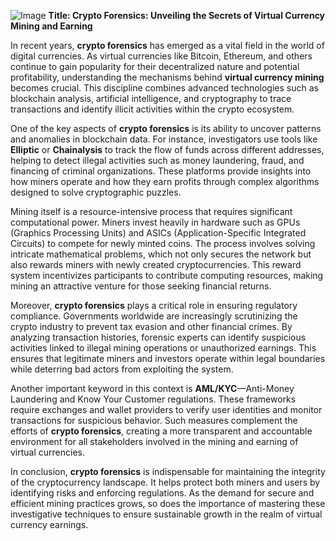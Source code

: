 
![Image](https://github.com/user-attachments/assets/31692037-0104-4703-abd1-696b6a7dd41b)
**Title: Crypto Forensics: Unveiling the Secrets of Virtual Currency Mining and Earning**

In recent years, **crypto forensics** has emerged as a vital field in the world of digital currencies. As virtual currencies like Bitcoin, Ethereum, and others continue to gain popularity for their decentralized nature and potential profitability, understanding the mechanisms behind **virtual currency mining** becomes crucial. This discipline combines advanced technologies such as blockchain analysis, artificial intelligence, and cryptography to trace transactions and identify illicit activities within the crypto ecosystem.

One of the key aspects of **crypto forensics** is its ability to uncover patterns and anomalies in blockchain data. For instance, investigators use tools like **Elliptic** or **Chainalysis** to track the flow of funds across different addresses, helping to detect illegal activities such as money laundering, fraud, and financing of criminal organizations. These platforms provide insights into how miners operate and how they earn profits through complex algorithms designed to solve cryptographic puzzles.

Mining itself is a resource-intensive process that requires significant computational power. Miners invest heavily in hardware such as GPUs (Graphics Processing Units) and ASICs (Application-Specific Integrated Circuits) to compete for newly minted coins. The process involves solving intricate mathematical problems, which not only secures the network but also rewards miners with newly created cryptocurrencies. This reward system incentivizes participants to contribute computing resources, making mining an attractive venture for those seeking financial returns.

Moreover, **crypto forensics** plays a critical role in ensuring regulatory compliance. Governments worldwide are increasingly scrutinizing the crypto industry to prevent tax evasion and other financial crimes. By analyzing transaction histories, forensic experts can identify suspicious activities linked to illegal mining operations or unauthorized earnings. This ensures that legitimate miners and investors operate within legal boundaries while deterring bad actors from exploiting the system.

Another important keyword in this context is **AML/KYC**—Anti-Money Laundering and Know Your Customer regulations. These frameworks require exchanges and wallet providers to verify user identities and monitor transactions for suspicious behavior. Such measures complement the efforts of **crypto forensics**, creating a more transparent and accountable environment for all stakeholders involved in the mining and earning of virtual currencies.

In conclusion, **crypto forensics** is indispensable for maintaining the integrity of the cryptocurrency landscape. It helps protect both miners and users by identifying risks and enforcing regulations. As the demand for secure and efficient mining practices grows, so does the importance of mastering these investigative techniques to ensure sustainable growth in the realm of virtual currency earnings.